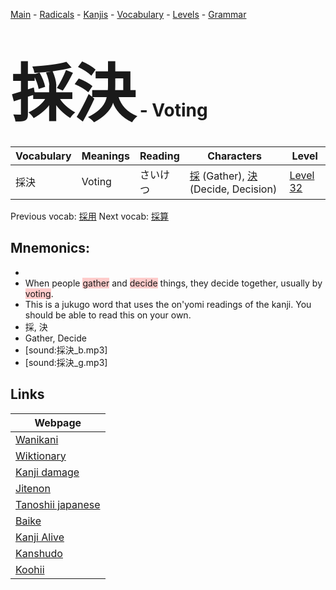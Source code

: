 <style> bigfont {font-size: 100px}</style>
[Main](../README.md) -
[Radicals](../radicals.md) -
[Kanjis](../kanjis.md) -
[Vocabulary](../vocabulary.md) -
[Levels](../levels.md) -
[Grammar](../grammar.md)
# <bigfont> 採決</bigfont> - Voting 

| Vocabulary | Meanings | Reading | Characters | Level |
| --- | --- | --- | --- | --- |
| 採決 | Voting | さいけつ |  [採](../kanjis/採.md) (Gather), [決](../kanjis/決.md) (Decide, Decision) | [Level 32](../levels/wk_level32.md) |

Previous vocab: [採用](採用.md) Next vocab: [採算](採算.md) 

## Mnemonics:

* 
* When people <span style="background-color:#ffcccb"> gather</span> and <span style="background-color:#ffcccb"> decide</span> things, they decide together, usually by <span style="background-color:#ffcccb"> voting</span>.
* This is a jukugo word that uses the on'yomi readings of the kanji. You should be able to read this on your own.
* 採, 決
* Gather, Decide
* [sound:採決_b.mp3]
* [sound:採決_g.mp3]


## Links 

| Webpage |
| --- |
| [Wanikani          ](https://www.wanikani.com/kanji/採決) |
| [Wiktionary        ](https://en.wiktionary.org/wiki/採決) |
| [Kanji damage      ](http://www.kanjidamage.com/kanji/search?utf8=✓&q=採決) |
| [Jitenon           ](https://jitenon.com/kanji/採決) |
| [Tanoshii japanese ](https://www.tanoshiijapanese.com/dictionary/kanji.cfm?k=採決) |
| [Baike             ](https://baike.baidu.com/item/採決) |
| [Kanji Alive       ](https://app.kanjialive.com/採決) |
| [Kanshudo          ](https://www.kanshudo.com/searchmn?q=採決) |
| [Koohii            ](https://kanji.koohii.com/study/kanji/採決) |
